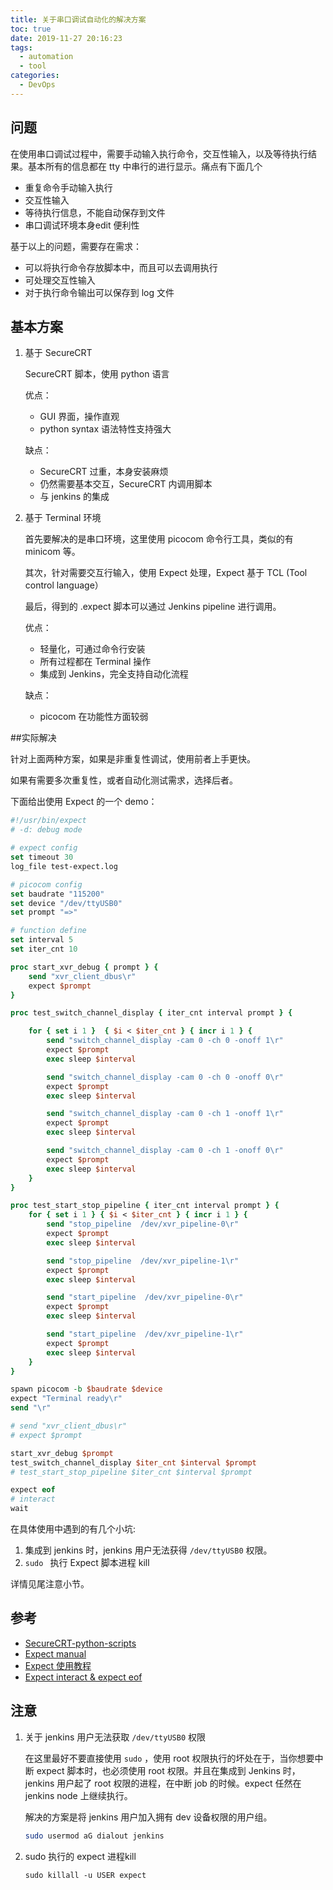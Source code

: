 ```yaml
---
title: 关于串口调试自动化的解决方案
toc: true
date: 2019-11-27 20:16:23
tags:
  - automation
  - tool
categories:
  - DevOps
---
```


## 问题

在使用串口调试过程中，需要手动输入执行命令，交互性输入，以及等待执行结果。基本所有的信息都在 tty 中串行的进行显示。痛点有下面几个

- 重复命令手动输入执行
- 交互性输入
- 等待执行信息，不能自动保存到文件
- 串口调试环境本身edit 便利性

基于以上的问题，需要存在需求：

- 可以将执行命令存放脚本中，而且可以去调用执行
- 可处理交互性输入
- 对于执行命令输出可以保存到 log 文件

## 基本方案

1. 基于 SecureCRT 

   SecureCRT 脚本，使用 python 语言

   优点：

   - GUI 界面，操作直观
   - python syntax 语法特性支持强大

   缺点：

   - SecureCRT 过重，本身安装麻烦
   - 仍然需要基本交互，SecureCRT 内调用脚本
   - 与 jenkins 的集成

2. 基于 Terminal 环境

   首先要解决的是串口环境，这里使用 picocom 命令行工具，类似的有 minicom 等。

   其次，针对需要交互行输入，使用 Expect 处理，Expect 基于 TCL (Tool control language）

   最后，得到的 .expect 脚本可以通过 Jenkins pipeline 进行调用。

   优点：

   - 轻量化，可通过命令行安装
   - 所有过程都在 Terminal 操作
   - 集成到 Jenkins，完全支持自动化流程

   缺点：

   - picocom 在功能性方面较弱

##实际解决

针对上面两种方案，如果是非重复性调试，使用前者上手更快。

如果有需要多次重复性，或者自动化测试需求，选择后者。

下面给出使用 Expect 的一个 demo：

~~~tcl
#!/usr/bin/expect 
# -d: debug mode

# expect config
set timeout 30
log_file test-expect.log

# picocom config
set baudrate "115200"
set device "/dev/ttyUSB0"
set prompt "=>"

# function define
set interval 5
set iter_cnt 10

proc start_xvr_debug { prompt } {
    send "xvr_client_dbus\r"
    expect $prompt
}

proc test_switch_channel_display { iter_cnt interval prompt } {

    for { set i 1 }  { $i < $iter_cnt } { incr i 1 } {
        send "switch_channel_display -cam 0 -ch 0 -onoff 1\r"
        expect $prompt
        exec sleep $interval

        send "switch_channel_display -cam 0 -ch 0 -onoff 0\r"
        expect $prompt
        exec sleep $interval

        send "switch_channel_display -cam 0 -ch 1 -onoff 1\r"
        expect $prompt
        exec sleep $interval

        send "switch_channel_display -cam 0 -ch 1 -onoff 0\r"
        expect $prompt
        exec sleep $interval
    }
}

proc test_start_stop_pipeline { iter_cnt interval prompt } {
    for { set i 1 } { $i < $iter_cnt } { incr i 1 } {
        send "stop_pipeline  /dev/xvr_pipeline-0\r"
        expect $prompt
        exec sleep $interval

        send "stop_pipeline  /dev/xvr_pipeline-1\r"
        expect $prompt
        exec sleep $interval

        send "start_pipeline  /dev/xvr_pipeline-0\r"
        expect $prompt
        exec sleep $interval

        send "start_pipeline  /dev/xvr_pipeline-1\r"
        expect $prompt
        exec sleep $interval
    }
} 

spawn picocom -b $baudrate $device
expect "Terminal ready\r"
send "\r"

# send "xvr_client_dbus\r" 
# expect $prompt

start_xvr_debug $prompt
test_switch_channel_display $iter_cnt $interval $prompt 
# test_start_stop_pipeline $iter_cnt $interval $prompt 

expect eof
# interact
wait
~~~

在具体使用中遇到的有几个小坑:

1. 集成到 jenkins 时，jenkins 用户无法获得 `/dev/ttyUSB0` 权限。
2. `sudo ` 执行 Expect 脚本进程 kill

详情见尾注意小节。

## 参考

- [SecureCRT-python-scripts](https://blog.csdn.net/qq_14935437/article/details/78043904)
- [Expect manual](https://linux.die.net/man/1/expect)
- [Expect 使用教程](https://www.cnblogs.com/arlenhou/p/learn_expect.html)
- [Expect interact & expect eof](https://blog.csdn.net/qq_20745901/article/details/54692610)

## 注意

1. 关于 jenkins 用户无法获取 `/dev/ttyUSB0` 权限

   在这里最好不要直接使用 `sudo` ，使用 root 权限执行的坏处在于，当你想要中断 expect 脚本时，也必须使用 root 权限。并且在集成到 Jenkins 时，jenkins 用户起了 root 权限的进程，在中断 job 的时候。expect 任然在 jenkins node 上继续执行。

   解决的方案是将 jenkins 用户加入拥有 dev 设备权限的用户组。

   ~~~bash
   sudo usermod aG dialout jenkins
   ~~~

    

2. sudo 执行的 expect 进程kill

   `sudo killall -u USER expect `

